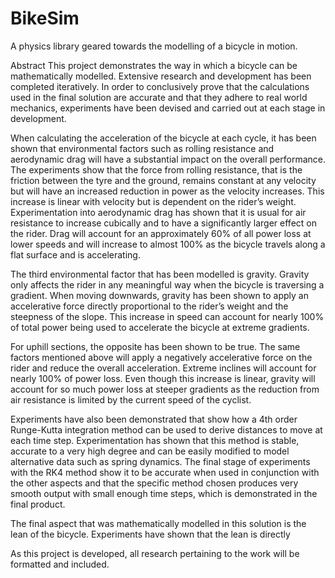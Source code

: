 BikeSim
=======

A physics library geared towards the modelling of a bicycle in motion.

Abstract
This project demonstrates the way in which a bicycle can be mathematically modelled. Extensive research and 
development has been completed iteratively. In order to conclusively prove that the calculations used in the 
final solution are accurate and that they adhere to real world mechanics, experiments have been devised
and carried out at each stage in development. 

When calculating the acceleration of the bicycle at each cycle, it has been shown that environmental 
factors such as rolling resistance and aerodynamic drag will have a substantial impact on the overall 
performance.  The experiments show that the force from rolling resistance, that is the friction between 
the tyre and the ground, remains constant at any velocity but will have an increased reduction in power
as the velocity increases. This increase is linear with velocity but is dependent on the rider’s weight.
Experimentation into aerodynamic drag has shown that it is usual for air resistance to increase cubically 
and to have a significantly larger effect on the rider. Drag will account for an approximately 60% of 
all power loss at lower speeds and will increase to almost 100% as the bicycle travels along a flat
surface and is accelerating.

The third environmental factor that has been modelled is gravity. Gravity only affects the rider in any
meaningful way when the bicycle is traversing a gradient. When moving downwards, gravity has been
shown to apply an accelerative force directly proportional to the rider’s weight and the steepness of the
slope. This increase in speed can account for nearly 100% of total power being used to accelerate the bicycle
at extreme gradients.

For uphill sections, the opposite has been shown to be true. The same factors mentioned above will apply a
negatively accelerative force on the rider and reduce the overall acceleration. Extreme inclines will account
for nearly 100% of power loss. Even though this increase is linear, gravity will account for so much power
loss at steeper gradients as the reduction from air resistance is limited by the current speed of the cyclist.

Experiments have also been demonstrated that show how a 4th order Runge-Kutta integration method can
be used to derive distances to move at each time step. Experimentation has shown that this method is
stable, accurate to a very high degree and can be easily modified to model alternative data such as spring
dynamics. The final stage of experiments with the RK4 method show it to be accurate when used in
conjunction with the other aspects and that the specific method chosen produces very smooth output with
small enough time steps, which is demonstrated in the final product.

The final aspect that was mathematically modelled in this solution is the lean of the bicycle. Experiments
have shown that the lean is directly

As this project is developed, all research pertaining to the work will be formatted and included.
